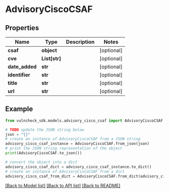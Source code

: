 # AdvisoryCiscoCSAF


## Properties

Name | Type | Description | Notes
------------ | ------------- | ------------- | -------------
**csaf** | **object** |  | [optional] 
**cve** | **List[str]** |  | [optional] 
**date_added** | **str** |  | [optional] 
**identifier** | **str** |  | [optional] 
**title** | **str** |  | [optional] 
**url** | **str** |  | [optional] 

## Example

```python
from vulncheck_sdk.models.advisory_cisco_csaf import AdvisoryCiscoCSAF

# TODO update the JSON string below
json = "{}"
# create an instance of AdvisoryCiscoCSAF from a JSON string
advisory_cisco_csaf_instance = AdvisoryCiscoCSAF.from_json(json)
# print the JSON string representation of the object
print(AdvisoryCiscoCSAF.to_json())

# convert the object into a dict
advisory_cisco_csaf_dict = advisory_cisco_csaf_instance.to_dict()
# create an instance of AdvisoryCiscoCSAF from a dict
advisory_cisco_csaf_from_dict = AdvisoryCiscoCSAF.from_dict(advisory_cisco_csaf_dict)
```
[[Back to Model list]](../README.md#documentation-for-models) [[Back to API list]](../README.md#documentation-for-api-endpoints) [[Back to README]](../README.md)


